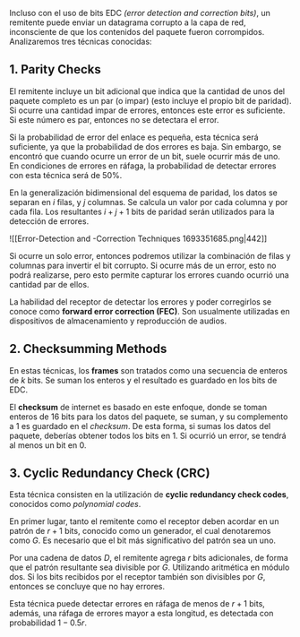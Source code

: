 Incluso con el uso de bits EDC *(error detection and correction bits)*, un remitente puede enviar un datagrama corrupto a la capa de red, inconsciente de que los contenidos del paquete fueron corrompidos. Analizaremos tres técnicas conocidas:

## 1. Parity Checks

El remitente incluye un bit adicional que indica que la cantidad de unos del paquete completo es un par (o impar) (esto incluye el propio bit de paridad). Si ocurre una cantidad impar de errores, entonces este error es suficiente. Si este número es par, entonces no se detectara el error.

Si la probabilidad de error del enlace es pequeña, esta técnica será suficiente, ya que la probabilidad de dos errores es baja. Sin embargo, se encontró que cuando ocurre un error de un bit, suele ocurrir más de uno. En condiciones de errores en ráfaga, la probabilidad de detectar errores con esta técnica será de 50%.

En la generalización bidimensional del esquema de paridad, los datos se separan en $i$ filas, y $j$ columnas. Se calcula un valor por cada columna y por cada fila. Los resultantes $i+j+1$ bits de paridad serán utilizados para la detección de errores.

![[Error-Detection and -Correction Techniques 1693351685.png|442]]

Si ocurre un solo error, entonces podremos utilizar la combinación de filas y columnas para invertir el bit corrupto. Si ocurre más de un error, esto no podrá realizarse, pero esto permite capturar los errores cuando ocurrió una cantidad par de ellos.

La habilidad del receptor de detectar los errores y poder corregirlos se conoce como **forward error correction (FEC)**. Son usualmente utilizadas en dispositivos de almacenamiento y reproducción de audios.

## 2. Checksumming Methods

En estas técnicas, los **frames** son tratados como una secuencia de enteros de $k$ bits. Se suman los enteros y el resultado es guardado en los bits de EDC.

El **checksum** de internet es basado en este enfoque, donde se toman enteros de 16 bits para los datos del paquete, se suman, y su complemento a 1 es guardado en el *checksum*. De esta forma, si sumas los datos del paquete, deberías obtener todos los bits en 1. Si ocurrió un error, se tendrá al menos un bit en 0.

## 3. Cyclic Redundancy Check (CRC)

Esta técnica consisten en la utilización de **cyclic redundancy check codes**, conocidos como *polynomial codes*.

En primer lugar, tanto el remitente como el receptor deben acordar en un patrón de $r{+}1$ bits, conocido como un generador, el cual denotaremos como $G$. Es necesario que el bit más significativo del patrón sea un uno.

Por una cadena de datos $D$, el remitente agrega $r$ bits adicionales, de forma que el patrón resultante sea divisible por $G$. Utilizando aritmética en módulo dos. Si los bits recibidos por el receptor también son divisibles por $G$, entonces se concluye que no hay errores.

Esta técnica puede detectar errores en ráfaga de menos de $r+1$ bits, además, una ráfaga de errores mayor a esta longitud, es detectada con probabilidad $1{-}0.5r$.
